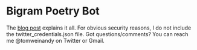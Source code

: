 # Bigram Poetry Bot

The [blog post](https://dev.to/tomweinandy/building-a-twitter-bot-to-write-bigram-poems-50cm-temp-slug-3889234?preview=a41bdd1665ba0fd311efea68c7b250abfcab72f66ef49ef92ba8799665b068faa693cfe197731168a019cfdaba9910c7f6f5290614f0e4b1633ac2f4) explains it all. For obvious security reasons, I do not include the twitter_credentials.json file. Got questions/comments? You can reach me @tomweinandy on Twitter or Gmail.
